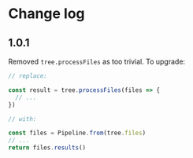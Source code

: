 # Change log

## 1.0.1

Removed `tree.processFiles` as too trivial. To upgrade:

```ts
// replace:

const result = tree.processFiles(files => {
  // ...
})

// with:

const files = Pipeline.from(tree.files)
// ...
return files.results()
```
